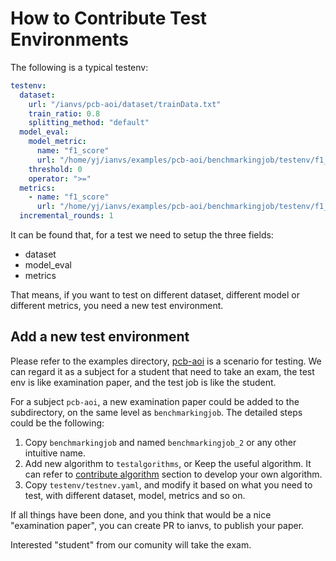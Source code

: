 # How to Contribute Test Environments


The following is a typical testenv: 
```yaml
testenv:
  dataset:  
    url: "/ianvs/pcb-aoi/dataset/trainData.txt"
    train_ratio: 0.8
    splitting_method: "default"
  model_eval:
    model_metric:
      name: "f1_score"
      url: "/home/yj/ianvs/examples/pcb-aoi/benchmarkingjob/testenv/f1_score.py"
    threshold: 0
    operator: ">="
  metrics:
    - name: "f1_score"
      url: "/home/yj/ianvs/examples/pcb-aoi/benchmarkingjob/testenv/f1_score.py"
  incremental_rounds: 1
```
It can be found that, for a test we need to setup the three fields: 
- dataset
- model_eval
- metrics

That means, if you want to test on different dataset, different model or different metrics, you need a new test environment.



## Add a new test environment

Please refer to the examples directory, [pcb-aoi] is a scenario for testing.
We can regard it as a subject for a student that need to take an exam, the test env is like examination paper,
and the test job is like the student.

For a subject `pcb-aoi`, a new examination paper could be added to the subdirectory, on the same level as `benchmarkingjob`.
The detailed steps could be the following:
1. Copy `benchmarkingjob` and named `benchmarkingjob_2` or any other intuitive name.
2. Add new algorithm to `testalgorithms`, or Keep the useful algorithm. It can refer to [contribute algorithm] section to develop your own algorithm.   
3. Copy `testenv/testnev.yaml`, and modify it based on what you need to test, with different dataset, model, metrics and so on.

If all things have been done, and you think that would be a nice "examination paper", you can create PR to ianvs, to publish your paper.

Interested "student" from our comunity will take the exam.








[pcb-aoi]: ../../examples/pcb-aoi
[contribute algorithm]: how-to-contribute-algorithms.md